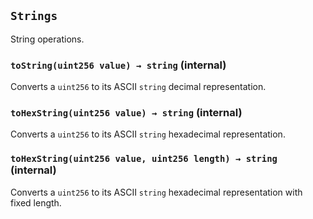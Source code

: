 ## `Strings`



String operations.


### `toString(uint256 value) → string` (internal)



Converts a `uint256` to its ASCII `string` decimal representation.

### `toHexString(uint256 value) → string` (internal)



Converts a `uint256` to its ASCII `string` hexadecimal representation.

### `toHexString(uint256 value, uint256 length) → string` (internal)



Converts a `uint256` to its ASCII `string` hexadecimal representation with fixed length.


